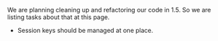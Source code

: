 We are planning cleaning up and refactoring our code in 1.5. So we are listing tasks about that at this page.

- Session keys should be managed at one place. 